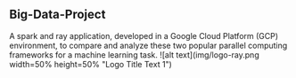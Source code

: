 ## Big-Data-Project
A spark and ray application, developed in a Google Cloud Platform (GCP) environment, to compare and analyze these two popular parallel computing frameworks for a machine learning task. 
![alt text](img/logo-ray.png width=50% height=50% "Logo Title Text 1")

